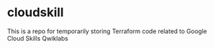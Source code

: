 # cloudskill
This is a repo for temporarily storing Terraform code related to Google Cloud Skills Qwiklabs